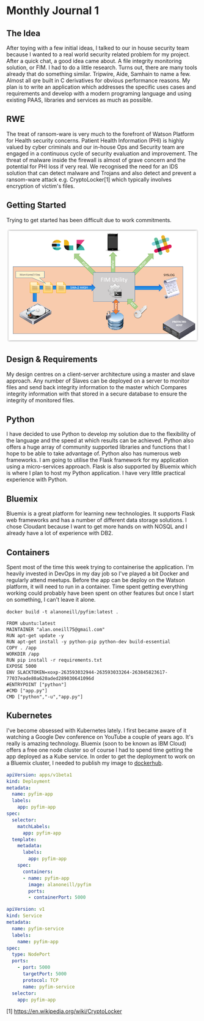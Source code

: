 # Monthly Journal 1

## The Idea
After toying with a few initial ideas, I talked to our in house security team because I wanted to a real world security related problem for my project. After a quick chat, a good idea came about. A file integrity monitoring solution, or FIM. I had to do a little research. Turns out, there are many tools already that do something similar. Tripwire, Aide, Samhain to name a few. Almost all qre built in C derivatives for obvious performance reasons. My plan is to write an application which addresses the specific uses cases and requirements and develop with a modern programing language and using existing PAAS, libraries and services as much as possible.

## RWE

The treat of ransom-ware is very much to the forefront of Watson Platform for Health security concerns. Patient Health Information (PHI) is highly valued by cyber criminals and our in-house Ops and Security team are engaged in a continuous cycle of security evaluation and improvement. The threat of malware inside the firewall is almost of grave concern and the potential for PHI loss if very real. We recognised the need for an IDS solution that can detect malware and Trojans and also detect and prevent a ransom-ware attack e.g. CryptoLocker[1] which typically involves encryption of victim's files.

## Getting Started

Trying to get started has been difficult due to work commitments.

![](assets/orig-design.png)

## Design & Requirements

My design centres on a client-server architecture using a master and slave approach. Any number of Slaves can be deployed on a server to monitor files and send back integrity information to the master which Compares integrity information with that stored in a secure database to ensure the integrity of monitored files.

## Python

I have decided to use Python to develop my solution due to the flexibility of the language and the speed at which results can be achieved. Python also offers a huge array of community supported libraries and functions that I hope to be able to take advantage of. Python also has numerous web frameworks. I am going to utilise the Flask framework for my application using a micro-services approach. Flask is also supported by Bluemix which is where I plan to host my Python application. I have very little practical experience with Python.

## Bluemix

Bluemix is a great platform for learning new technologies. It supports Flask web frameworks and has a number of different data storage solutions. I chose Cloudant because I want to get more hands on with NOSQL and I already have a lot of experience with DB2.

## Containers

Spent most of the time this week trying to containerise the application. I'm heavily invested in DevOps in my day job so I've played a bit Docker and regularly attend meetups. Before the app can be deploy on the Watson platform, it will need to run in a container. Time spent getting everything working could probably have been spent on other features but once I start on something, I can't leave it alone.

`docker build -t alanoneill/pyfim:latest . `

```docker
FROM ubuntu:latest
MAINTAINER "alan.oneill75@gmail.com"
RUN apt-get update -y
RUN apt-get install -y python-pip python-dev build-essential
COPY . /app
WORKDIR /app
RUN pip install -r requirements.txt
EXPOSE 5000
ENV SLACKTOKEN=xoxp-263593032944-263593033264-263845823617-77037eade80a620aded289030641096d
#ENTRYPOINT ["python"]
#CMD ["app.py"]
CMD ["python","-u","app.py"]
```

## Kubernetes

I've become obsessed with Kubernetes lately. I first became aware of it watching a Google Dev conference on YouTube a couple of years ago. It's really is amazing technology. Bluemix (soon to be known as IBM Cloud) offers a free one node cluster so of course I had to spend time getting the app deployed as a Kube service. In order to get the deployment to work on a Bluemix cluster, I needed to publish my image to [dockerhub](https://hub.docker.com/r/alanoneill/pyfim/).

```yaml
apiVersion: apps/v1beta1
kind: Deployment
metadata:
  name: pyfim-app
  labels:
    app: pyfim-app
spec:
  selector:
    matchLabels:
      app: pyfim-app
  template:
    metadata:
      labels:
        app: pyfim-app
    spec:
      containers:
      - name: pyfim-app
        image: alanoneill/pyfim
        ports:
        - containerPort: 5000
```

```yaml
apiVersion: v1
kind: Service
metadata:
  name: pyfim-service
  labels:
    name: pyfim-app
spec:
  type: NodePort
  ports:
    - port: 5000
      targetPort: 5000
      protocol: TCP
      name: pyfim-service
  selector:
    app: pyfim-app
```

[1] https://en.wikipedia.org/wiki/CryptoLocker
